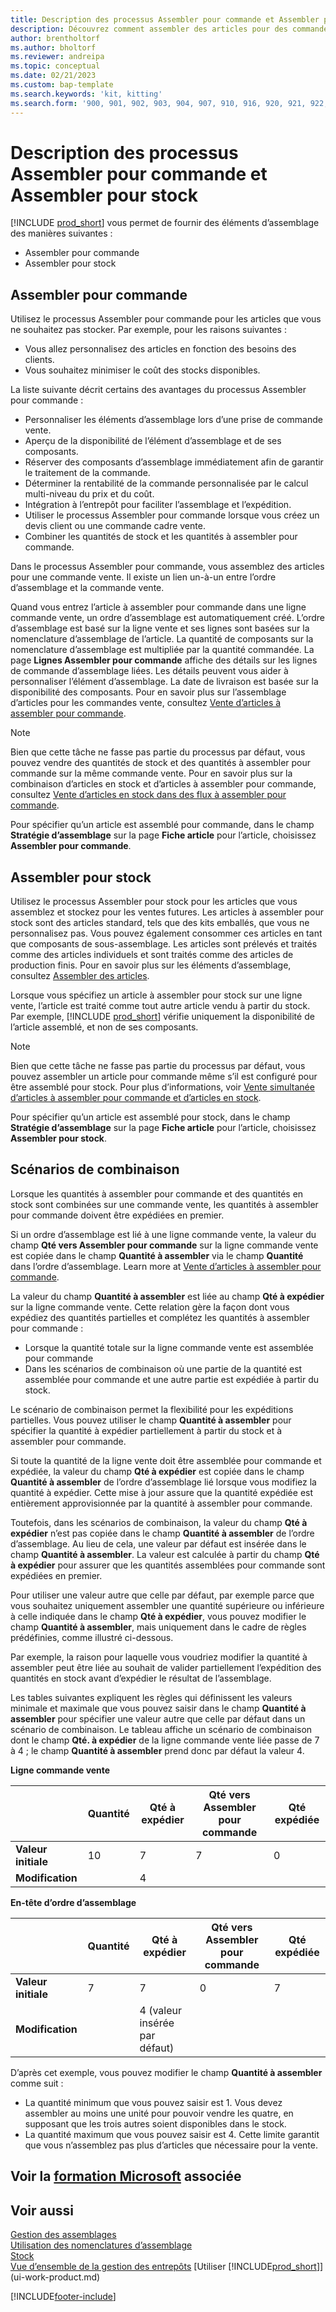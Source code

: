 ```yaml
---
title: Description des processus Assembler pour commande et Assembler pour stock
description: Découvrez comment assembler des articles pour des commandes vente ou pour les garder en stock pour les ventes futures.
author: brentholtorf
ms.author: bholtorf
ms.reviewer: andreipa
ms.topic: conceptual
ms.date: 02/21/2023
ms.custom: bap-template
ms.search.keywords: 'kit, kitting'
ms.search.form: '900, 901, 902, 903, 904, 907, 910, 916, 920, 921, 922, 923, 940, 941, 942, 930, 931, 932, 914, 915, 905'
---
```

# <a name="understanding-assemble-to-order-and-assemble-to-stock"></a><a name="understanding-assemble-to-order-and-assemble-to-stock"></a><a name="understanding-assemble-to-order-and-assemble-to-stock"></a>Description des processus Assembler pour commande et Assembler pour stock

[!INCLUDE [prod_short](includes/prod_short.md)] vous permet de fournir des éléments d’assemblage des manières suivantes :

* Assembler pour commande  
* Assembler pour stock  

## <a name="assemble-to-order"></a><a name="assemble-to-order"></a><a name="assemble-to-order"></a>Assembler pour commande

Utilisez le processus Assembler pour commande pour les articles que vous ne souhaitez pas stocker. Par exemple, pour les raisons suivantes :

* Vous allez personnalisez des articles en fonction des besoins des clients.
* Vous souhaitez minimiser le coût des stocks disponibles.

La liste suivante décrit certains des avantages du processus Assembler pour commande :  

* Personnaliser les éléments d’assemblage lors d’une prise de commande vente.  
* Aperçu de la disponibilité de l’élément d’assemblage et de ses composants.  
* Réserver des composants d’assemblage immédiatement afin de garantir le traitement de la commande.  
* Déterminer la rentabilité de la commande personnalisée par le calcul multi-niveau du prix et du coût.  
* Intégration à l’entrepôt pour faciliter l’assemblage et l’expédition.  
* Utiliser le processus Assembler pour commande lorsque vous créez un devis client ou une commande cadre vente.  
* Combiner les quantités de stock et les quantités à assembler pour commande.  

Dans le processus Assembler pour commande, vous assemblez des articles pour une commande vente. Il existe un lien un-à-un entre l’ordre d’assemblage et la commande vente.  

Quand vous entrez l’article à assembler pour commande dans une ligne commande vente, un ordre d’assemblage est automatiquement créé. L’ordre d’assemblage est basé sur la ligne vente et ses lignes sont basées sur la nomenclature d’assemblage de l’article. La quantité de composants sur la nomenclature d’assemblage est multipliée par la quantité commandée. La page **Lignes Assembler pour commande** affiche des détails sur les lignes de commande d’assemblage liées. Les détails peuvent vous aider à personnaliser l’élément d’assemblage. La date de livraison est basée sur la disponibilité des composants. Pour en savoir plus sur l’assemblage d’articles pour les commandes vente, consultez [Vente d’articles à assembler pour commande](assembly-how-to-sell-items-assembled-to-order.md).  

> [!NOTE]  
> Bien que cette tâche ne fasse pas partie du processus par défaut, vous pouvez vendre des quantités de stock et des quantités à assembler pour commande sur la même commande vente. Pour en savoir plus sur la combinaison d’articles en stock et d’articles à assembler pour commande, consultez [Vente d’articles en stock dans des flux à assembler pour commande](assembly-how-to-sell-inventory-items-in-assemble-to-order-flows.md).  

Pour spécifier qu’un article est assemblé pour commande, dans le champ **Stratégie d’assemblage** sur la page **Fiche article** pour l’article, choisissez **Assembler pour commande**.  

## <a name="assemble-to-stock"></a><a name="assemble-to-stock"></a><a name="assemble-to-stock"></a>Assembler pour stock

Utilisez le processus Assembler pour stock pour les articles que vous assemblez et stockez pour les ventes futures. Les articles à assembler pour stock sont des articles standard, tels que des kits emballés, que vous ne personnalisez pas. Vous pouvez également consommer ces articles en tant que composants de sous-assemblage. Les articles sont prélevés et traités comme des articles individuels et sont traités comme des articles de production finis. Pour en savoir plus sur les éléments d’assemblage, consultez [Assembler des articles](assembly-how-to-assemble-items.md).  

Lorsque vous spécifiez un article à assembler pour stock sur une ligne vente, l’article est traité comme tout autre article vendu à partir du stock. Par exemple, [!INCLUDE [prod_short](includes/prod_short.md)] vérifie uniquement la disponibilité de l’article assemblé, et non de ses composants.  

> [!NOTE]  
> Bien que cette tâche ne fasse pas partie du processus par défaut, vous pouvez assembler un article pour commande même s’il est configuré pour être assemblé pour stock. Pour plus d’informations, voir [Vente simultanée d’articles à assembler pour commande et d’articles en stock](assembly-how-to-sell-assemble-to-order-items-and-inventory-items-together.md).  

Pour spécifier qu’un article est assemblé pour stock, dans le champ **Stratégie d’assemblage** sur la page **Fiche article** pour l’article, choisissez **Assembler pour stock**.  

## <a name="combination-scenarios"></a><a name="combination-scenarios"></a><a name="combination-scenarios"></a>Scénarios de combinaison

Lorsque les quantités à assembler pour commande et des quantités en stock sont combinées sur une commande vente, les quantités à assembler pour commande doivent être expédiées en premier.  

Si un ordre d’assemblage est lié à une ligne commande vente, la valeur du champ **Qté vers Assembler pour commande** sur la ligne commande vente est copiée dans le champ **Quantité à assembler** via le champ **Quantité** dans l’ordre d’assemblage. Learn more at [Vente d’articles à assembler pour commande](assembly-how-to-sell-items-assembled-to-order.md).  

La valeur du champ **Quantité à assembler** est liée au champ **Qté à expédier** sur la ligne commande vente. Cette relation gère la façon dont vous expédiez des quantités partielles et complétez les quantités à assembler pour commande :

* Lorsque la quantité totale sur la ligne commande vente est assemblée pour commande
* Dans les scénarios de combinaison où une partie de la quantité est assemblée pour commande et une autre partie est expédiée à partir du stock.

Le scénario de combinaison permet la flexibilité pour les expéditions partielles. Vous pouvez utiliser le champ **Quantité à assembler** pour spécifier la quantité à expédier partiellement à partir du stock et à assembler pour commande.  

Si toute la quantité de la ligne vente doit être assemblée pour commande et expédiée, la valeur du champ **Qté à expédier** est copiée dans le champ **Quantité à assembler** de l’ordre d’assemblage lié lorsque vous modifiez la quantité à expédier. Cette mise à jour assure que la quantité expédiée est entièrement approvisionnée par la quantité à assembler pour commande.  

Toutefois, dans les scénarios de combinaison, la valeur du champ **Qté à expédier** n’est pas copiée dans le champ **Quantité à assembler** de l’ordre d’assemblage. Au lieu de cela, une valeur par défaut est insérée dans le champ **Quantité à assembler**. La valeur est calculée à partir du champ **Qté à expédier** pour assurer que les quantités assemblées pour commande sont expédiées en premier.

Pour utiliser une valeur autre que celle par défaut, par exemple parce que vous souhaitez uniquement assembler une quantité supérieure ou inférieure à celle indiquée dans le champ **Qté à expédier**, vous pouvez modifier le champ **Quantité à assembler**, mais uniquement dans le cadre de règles prédéfinies, comme illustré ci-dessous.  

Par exemple, la raison pour laquelle vous voudriez modifier la quantité à assembler peut être liée au souhait de valider partiellement l’expédition des quantités en stock avant d’expédier le résultat de l’assemblage.  

Les tables suivantes expliquent les règles qui définissent les valeurs minimale et maximale que vous pouvez saisir dans le champ **Quantité à assembler** pour spécifier une valeur autre que celle par défaut dans un scénario de combinaison. Le tableau affiche un scénario de combinaison dont le champ **Qté. à expédier** de la ligne commande vente liée passe de 7 à 4 ; le champ **Quantité à assembler** prend donc par défaut la valeur 4.  

**Ligne commande vente**

|                | **Quantité** | **Qté à expédier** | **Qté vers Assembler pour commande** | **Qté expédiée** |
|----------------|--------------|------------------|-------------------------------|----------------------|
|**Valeur initiale**| 10          | 7                | 7                             | 0                    |
|**Modification**      |              | 4                |                               |                      |

**En-tête d’ordre d’assemblage**

|                | **Quantité** | **Qté à expédier** | **Qté vers Assembler pour commande** | **Qté expédiée** |
|----------------|--------------|------------------|-------------------------------|----------------------|
|**Valeur initiale**| 7           | 7                | 0                             | 7                    |
|**Modification**      |              | 4 (valeur insérée par défaut)|                         |                      |

D’après cet exemple, vous pouvez modifier le champ **Quantité à assembler** comme suit :  

* La quantité minimum que vous pouvez saisir est 1. Vous devez assembler au moins une unité pour pouvoir vendre les quatre, en supposant que les trois autres soient disponibles dans le stock.  
* La quantité maximum que vous pouvez saisir est 4. Cette limite garantit que vous n’assemblez pas plus d’articles que nécessaire pour la vente.  

## <a name="see-related-microsoft-training"></a><a name="see-related-microsoft-training"></a><a name="see-related-microsoft-training"></a>Voir la [formation Microsoft](/training/paths/assemble-items-dynamics-365-business-central/) associée

## <a name="see-also"></a><a name="see-also"></a><a name="see-also"></a>Voir aussi

[Gestion des assemblages](assembly-assemble-items.md)  
[Utilisation des nomenclatures d’assemblage](assembly-how-work-assembly-boms.md)  
[Stock](inventory-manage-inventory.md)  
[Vue d’ensemble de la gestion des entrepôts](design-details-warehouse-management.md)
[Utiliser [!INCLUDE[prod_short](includes/prod_short.md)]](ui-work-product.md)

[!INCLUDE[footer-include](includes/footer-banner.md)]
